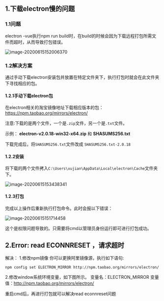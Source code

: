 ## 1.下载electron慢的问题

### 1.1问题

electron -vue执行npm run build时，在build的时候会因为下载远程打包所需文件而超时，从而导致打包错误。

![image-20200615152006370](https://gitee.com/xuxujian/webNoteImg/raw/master/electron/image-20200615152006370.png)

### 1.2解决方案

通过手动下载electron安装包并放置在特定文件夹下，执行打包时就会在此文件夹下寻找相应的包。

#### 1.2.1手动下载electron包

在electron相关的淘宝镜像地址下载相应版本的包：https://npm.taobao.org/mirrors/electron/

注意:下载的是两个文件，一个是`.zip`文件，另一个是`.txt`文件。

示例： **electron-v2.0.18-win32-x64.zip** 和 **SHASUMS256.txt**

下载完成后，将`SHASUMS256.txt`文件改成 `SHASUMS256.txt-2.0.18`

#### 1.2.2安装

将下载的两个文件拷入`C:\Users\xujian\AppData\Local\electron\Cache`文件夹下。

![image-20200615153438341](https://gitee.com/xuxujian/webNoteImg/raw/master/electron/image-20200615153438341.png)

#### 1.2.3打包

完成以上操作后重新执行打包命令。此时会报以下错误：

![image-20200615151714458](https://gitee.com/xuxujian/webNoteImg/raw/master/electron/image-20200615151714458.png)

这个是权限问题导致的。只需要将cmd以管理员身份运行即可进行打包成功。

## 2.Error: read ECONNRESET ，请求超时

解决：
1.修改npm镜像
你可以更换阿里镜像源，执行如下语句:

```shell
npm config set ELECTRON_MIRROR http://npm.taobao.org/mirrors/electron/
```

2.修改window系统环境变量，如下图所示。
变量名：ELECTRON_MIRROR
变量值：http://npm.taobao.org/mirrors/electron/

重启cmd后，再进行打包就可以解决read econnreset问题